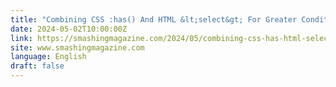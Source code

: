 ```yaml
---
title: "Combining CSS :has() And HTML &lt;select&gt; For Greater Conditional Styling"
date: 2024-05-02T10:00:00Z
link: https://smashingmagazine.com/2024/05/combining-css-has-html-select-conditional-styling/?utm_medium=RSS&utm_source=news.12bit.vn
site: www.smashingmagazine.com
language: English
draft: false
---
```

